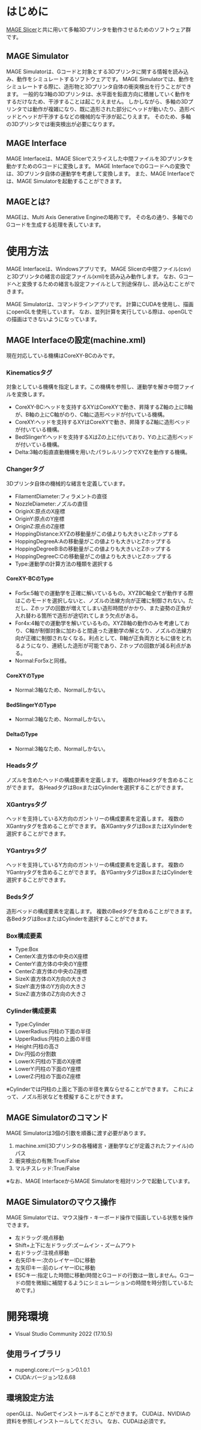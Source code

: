 # はじめに
[MAGE Slicer](https://github.com/gear2nd-droid/MageSlicer)と共に用いて多軸3Dプリンタを動作させるためのソフトウェア群です。

## MAGE Simulator
MAGE Simulatorは、Gコードと対象とする3Dプリンタに関する情報を読み込み、動作をシミュレートするソフトウェアです。
MAGE Simulatorでは、動作をシミュレートする際に、造形物と3Dプリンタ自体の衝突検出を行うことができます。
一般的な3軸の3Dプリンタは、水平面を鉛直方向に積層していく動作をするだけなため、干渉することは起こりえません。
しかしながら、多軸の3Dプリンタでは動作が複雑になり、既に造形された部分にヘッドが動いたり、造形ベッドとヘッドが干渉するなどの機械的な干渉が起こりえます。
そのため、多軸の3Dプリンタでは衝突検出が必要になります。

## MAGE Interface
MAGE Interfaceは、MAGE Slicerでスライスした中間ファイルを3Dプリンタを動かすためのGコードに変換します。
MAGE InterfaceでのGコードへの変換では、3Dプリンタ自体の運動学を考慮して変換します。
また、MAGE Interfaceでは、MAGE Simulatorを起動することができます。

## MAGEとは?
MAGEは、Multi Axis Generative Engineの略称です。
その名の通り、多軸でのGコードを生成する処理を表しています。

# 使用方法
MAGE Interfaceは、Windowsアプリです。
MAGE Slicerの中間ファイル(csv)と3Dプリンタの緒言の設定ファイル(xml)を読み込み動作します。
なお、Gコードへと変換するための緒言も設定ファイルとして別途保存し、読み込むことができます。

MAGE Simulatorは、コマンドラインアプリです。
計算にCUDAを使用し、描画にopenGLを使用しています。
なお、並列計算を実行している際は、openGLでの描画はできないようになっています。

## MAGE Interfaceの設定(machine.xml)
現在対応している機構はCoreXY-BCのみです。

### Kinematicsタグ
対象としている機構を指定します。この機構を参照し、運動学を解き中間ファイルを変換します。
- CoreXY-BC:ヘッドを支持するXYはCoreXYで動き、昇降するZ軸の上にB軸が、B軸の上にC軸がのり、C軸に造形ベッドが付いている機構。
- CoreXY:ヘッドを支持するXYはCoreXYで動き、昇降するZ軸に造形ベッドが付いている機構。
- BedSlingerY:ヘッドを支持するXはZの上に付いており、Yの上に造形ベッドが付いている機構。
- Delta:3軸の鉛直直動機構を用いたパラレルリンクでXYZを動作する機構。

### Changerタグ
3Dプリンタ自体の機械的な緒言を定義しています。
- FilamentDiameter:フィラメントの直径
- NozzleDiameter:ノズルの直径
- OriginX:原点のX座標
- OriginY:原点のY座標
- OriginZ:原点のZ座標
- HoppingDistance:XYZの移動量がこの値よりも大きいとZホップする
- HoppingDegreeA:Aの移動量がこの値よりも大きいとZホップする
- HoppingDegreeB:Bの移動量がこの値よりも大きいとZホップする
- HoppingDegreeC:Cの移動量がこの値よりも大きいとZホップする
- Type:運動学の計算方法の種類を選択する

#### CoreXY-BCのType
- For5x:5軸での運動学を正確に解いているもの。XYZBC軸全てが動作する際はこのモードを選択しないと、ノズルの法線方向が正確に制御されない。ただし、Zホップの回数が増えてしまい造形時間がかかり、また姿勢の正負が入れ替わる箇所で造形が途切れてしまう欠点がある。
- For4x:4軸での運動学を解いているもの。XYZB軸の動作のみを考慮しており、C軸が制御対象に加わると間違った運動学の解となり、ノズルの法線方向が正確に制御されなくなる。利点として、B軸が正負両方ともに値をとれるようになり、連続した造形が可能であり、Zホップの回数が減る利点がある。
- Normal:For5xと同様。

#### CoreXYのType
- Normal:3軸なため、Normalしかない。

#### BedSlingerYのType
- Normal:3軸なため、Normalしかない。

#### DeltaのType
- Normal:3軸なため、Normalしかない。

### Headsタグ
ノズルを含めたヘッドの構成要素を定義します。
複数のHeadタグを含めることができます。
各HeadタグはBoxまたはCylinderを選択することができます。

### XGantrysタグ
ヘッドを支持しているX方向のガントリーの構成要素を定義します。
複数のXGantryタグを含めることができます。
各XGantryタグはBoxまたはXylinderを選択することができます。

### YGantrysタグ
ヘッドを支持しているY方向のガントリーの構成要素を定義します。
複数のYGantryタグを含めることができます。
各YGantryタグはBoxまたはCylinderを選択することができます。

### Bedsタグ
造形ベッドの構成要素を定義します。
複数のBedタグを含めることができます。
各BedタグはBoxまたはCylinderを選択することができます。

### Box構成要素
- Type:Box
- CenterX:直方体の中央のX座標
- CenterY:直方体の中央のY座標
- CenterZ:直方体の中央のZ座標
- SizeX:直方体のX方向の大きさ
- SizeY:直方体のY方向の大きさ
- SizeZ:直方体のZ方向の大きさ

### Cylinder構成要素
- Type:Cylinder
- LowerRadius:円柱の下面の半径
- UpperRadius:円柱の上面の半径
- Height:円柱の高さ
- Div:円弧の分割数
- LowerX:円柱の下面のX座標
- LowerY:円柱の下面のY座標
- LowerZ:円柱の下面のZ座標

※Cylinderでは円柱の上面と下面の半径を異ならせることができます。
これによって、ノズル形状などを模擬することができます。

## MAGE Simulatorのコマンド
MAGE Simulatorは3個の引数を順番に渡す必要があります。
1. machine.xml(3Dプリンタの各種緒言・運動学などが定義されたファイル)のパス
2. 衝突検出の有無:True/False
3. マルチスレッド:True/False

※なお、MAGE InterfaceからMAGE Simulatorを相対リンクで起動しています。

## MAGE Simulatorのマウス操作
MAGE Simulatorでは、マウス操作・キーボード操作で描画している状態を操作できます。
- 左ドラッグ:視点移動
- Shift+上下に左ドラッグ:ズームイン・ズームアウト
- 右ドラッグ:注視点移動
- 右矢印キー:次のレイヤーIDに移動
- 左矢印キー:前のレイヤーIDに移動
- ESCキー:指定した時間に移動(時間とGコードの行数は一致しません。Gコードの間を微細に補間するようにシミュレーションの時間を時分割しているためです。)

# 開発環境
+ Visual Studio Community 2022 (17.10.5)

## 使用ライブラリ
+ nupengl.core:バーション0.1.0.1
+ CUDA:バージョン12.6.68

## 環境設定方法
openGLは、NuGetでインストールすることができます。
CUDAは、NVIDIAの資料を参照しインストールしてください。
なお、CUDAは必須です。
